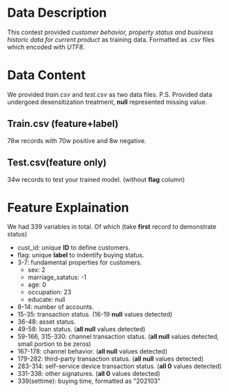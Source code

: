 # Data Description

This contest provided *customer behavior, property status and business historic data for current product* as training data. Formatted as *.csv* files which encoded with *UTF8*. 

# Data Content

We provided *train.csv* and *test.csv* as two data files. 
P.S. Provided data undergoed desensitization treatment, **null** represented missing value. 

## Train.csv (feature+label)

78w records with 70w positive and 8w negative. 

## Test.csv(feature only)

34w records to test your trained model. (without **flag** column)

# Feature Explaination

We had 339 variables in total. Of which (take **first** record to demonstrate status)

* cust_id: unique **ID** to define customers. 
* flag: unique **label** to indentify buying status.
* 3-7: fundamental properties for customers.
    * sex: 2
    * marriage_satatus: -1
    * age: 0
    * occupation: 23
    * educate: null
* 8-14: number of accounts. 
* 15-35: transaction status. (16-19 **null** values detected)
* 36-48: asset status. 
* 49-58: loan status. (**all null** values detected)
* 59-166, 315-330: channel transaction status. (**all null** values detected, small portion to be zeros)
* 167-178: channel behavior. (**all null** values detected)
* 179-282: third-party transaction status. (**all null** values detected)
* 283-314: self-service device transaction status. (**all 0** values detected)
* 331-338: other signatures. (**all 0** values detected)
* 339(settime): buying time, formatted as "202103"